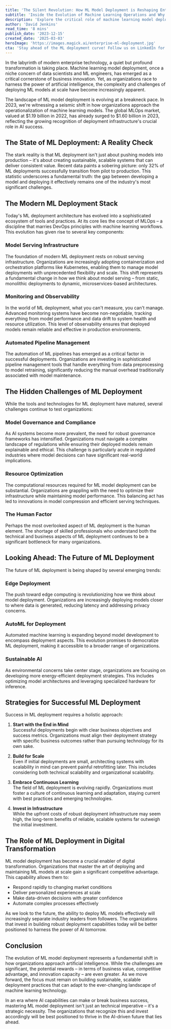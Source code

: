 ```yaml
---
title: 'The Silent Revolution: How ML Model Deployment is Reshaping Enterprise Architecture'
subtitle: 'Inside the Evolution of Machine Learning Operations and Why It\'s Critical for Modern Business Success'
description: 'Explore the critical role of machine learning model deployment in modern enterprise architecture. With the global MLOps market reaching $1.60 billion in 2023, learn about the challenges and innovations shaping ML operations and discover strategies for successful deployment.'
author: 'David Jenkins'
read_time: '8 mins'
publish_date: '2023-12-15'
created_date: '2025-03-03'
heroImage: 'https://images.magick.ai/enterprise-ml-deployment.jpg'
cta: 'Stay ahead of the ML deployment curve! Follow us on LinkedIn for regular insights into enterprise AI transformation and MLOps best practices.'
---
```


In the labyrinth of modern enterprise technology, a quiet but profound transformation is taking place. Machine learning model deployment, once a niche concern of data scientists and ML engineers, has emerged as a critical cornerstone of business innovation. Yet, as organizations race to harness the power of artificial intelligence, the complexity and challenges of deploying ML models at scale have become increasingly apparent.

The landscape of ML model deployment is evolving at a breakneck pace. In 2023, we're witnessing a seismic shift in how organizations approach the operationalization of machine learning models. The global MLOps market, valued at $1.19 billion in 2022, has already surged to $1.60 billion in 2023, reflecting the growing recognition of deployment infrastructure's crucial role in AI success.

## The State of ML Deployment: A Reality Check

The stark reality is that ML deployment isn't just about pushing models into production – it's about creating sustainable, scalable systems that can deliver consistent value. Recent data paints a sobering picture: only 32% of ML deployments successfully transition from pilot to production. This statistic underscores a fundamental truth: the gap between developing a model and deploying it effectively remains one of the industry's most significant challenges.

## The Modern ML Deployment Stack

Today's ML deployment architecture has evolved into a sophisticated ecosystem of tools and practices. At its core lies the concept of MLOps – a discipline that marries DevOps principles with machine learning workflows. This evolution has given rise to several key components:

### Model Serving Infrastructure

The foundation of modern ML deployment rests on robust serving infrastructure. Organizations are increasingly adopting containerization and orchestration platforms like Kubernetes, enabling them to manage model deployments with unprecedented flexibility and scale. This shift represents a fundamental change in how we think about model serving – from static, monolithic deployments to dynamic, microservices-based architectures.

### Monitoring and Observability

In the world of ML deployment, what you can't measure, you can't manage. Advanced monitoring systems have become non-negotiable, tracking everything from model performance and data drift to system health and resource utilization. This level of observability ensures that deployed models remain reliable and effective in production environments.

### Automated Pipeline Management

The automation of ML pipelines has emerged as a critical factor in successful deployments. Organizations are investing in sophisticated pipeline management tools that handle everything from data preprocessing to model retraining, significantly reducing the manual overhead traditionally associated with model maintenance.

## The Hidden Challenges of ML Deployment

While the tools and technologies for ML deployment have matured, several challenges continue to test organizations:

### Model Governance and Compliance

As AI systems become more prevalent, the need for robust governance frameworks has intensified. Organizations must navigate a complex landscape of regulations while ensuring their deployed models remain explainable and ethical. This challenge is particularly acute in regulated industries where model decisions can have significant real-world implications.

### Resource Optimization

The computational resources required for ML model deployment can be substantial. Organizations are grappling with the need to optimize their infrastructure while maintaining model performance. This balancing act has led to innovations in model compression and efficient serving techniques.

### The Human Factor

Perhaps the most overlooked aspect of ML deployment is the human element. The shortage of skilled professionals who understand both the technical and business aspects of ML deployment continues to be a significant bottleneck for many organizations.

## Looking Ahead: The Future of ML Deployment

The future of ML deployment is being shaped by several emerging trends:

### Edge Deployment

The push toward edge computing is revolutionizing how we think about model deployment. Organizations are increasingly deploying models closer to where data is generated, reducing latency and addressing privacy concerns.

### AutoML for Deployment

Automated machine learning is expanding beyond model development to encompass deployment aspects. This evolution promises to democratize ML deployment, making it accessible to a broader range of organizations.

### Sustainable AI

As environmental concerns take center stage, organizations are focusing on developing more energy-efficient deployment strategies. This includes optimizing model architectures and leveraging specialized hardware for inference.

## Strategies for Successful ML Deployment

Success in ML deployment requires a holistic approach:

1. **Start with the End in Mind**  
   Successful deployments begin with clear business objectives and success metrics. Organizations must align their deployment strategy with specific business outcomes rather than pursuing technology for its own sake.

2. **Build for Scale**  
   Even if initial deployments are small, architecting systems with scalability in mind can prevent painful retrofitting later. This includes considering both technical scalability and organizational scalability.

3. **Embrace Continuous Learning**  
   The field of ML deployment is evolving rapidly. Organizations must foster a culture of continuous learning and adaptation, staying current with best practices and emerging technologies.

4. **Invest in Infrastructure**  
   While the upfront costs of robust deployment infrastructure may seem high, the long-term benefits of reliable, scalable systems far outweigh the initial investment.

## The Role of ML Deployment in Digital Transformation

ML model deployment has become a crucial enabler of digital transformation. Organizations that master the art of deploying and maintaining ML models at scale gain a significant competitive advantage. This capability allows them to:

- Respond rapidly to changing market conditions
- Deliver personalized experiences at scale
- Make data-driven decisions with greater confidence
- Automate complex processes effectively

As we look to the future, the ability to deploy ML models effectively will increasingly separate industry leaders from followers. The organizations that invest in building robust deployment capabilities today will be better positioned to harness the power of AI tomorrow.

## Conclusion

The evolution of ML model deployment represents a fundamental shift in how organizations approach artificial intelligence. While the challenges are significant, the potential rewards – in terms of business value, competitive advantage, and innovation capacity – are even greater. As we move forward, the focus must remain on building sustainable, scalable deployment practices that can adapt to the ever-changing landscape of machine learning technology.

In an era where AI capabilities can make or break business success, mastering ML model deployment isn't just an technical imperative – it's a strategic necessity. The organizations that recognize this and invest accordingly will be best positioned to thrive in the AI-driven future that lies ahead.